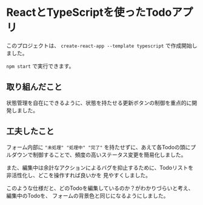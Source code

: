 # ReactとTypeScriptを使ったTodoアプリ
このプロジェクトは、
`create-react-app --template typescript`
で作成開始しました。

`npm start`
で実行できます。


## 取り組んだこと
状態管理を自在にできるように、状態を持たせる更新ボタンの制御を重点的に開発しました。


## 工夫したこと
フォーム内部に
`"未処理" "処理中" "完了"`
を持たせずに、あえて各Todoの頭にプルダウンで制御することで、頻度の高いステータス変更を簡易化しました。

また、編集中は余計なアクションによるバグを抑止するために、Todoリストを非活性化し、どこを操作すれば良いかを
見やすくしました。

このような仕様だと、どのTodoを編集しているのか？がわかりづらいと考え、編集中のTodoを、
フォームの背景色と同じになるようにしました。
